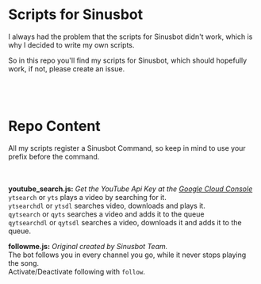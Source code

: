 # Scripts for Sinusbot

I always had the problem that the scripts for Sinusbot didn't work, which is why I decided to write my own scripts.

So in this repo you'll find my scripts for Sinusbot, which should hopefully work, if not, please create an issue.
<br><br><br><br>

# Repo Content

All my scripts register a Sinusbot Command, so keep in mind to use your prefix before the command.
<br><br><br>

**youtube_search.js:** *Get the YouTube Api Key at the [Google Cloud Console](https://console.cloud.google.com/apis/dashboard)* <br>
`ytsearch` or `yts` plays a video by searching for it.<br>
`ytsearchdl` or `ytsdl` searches video, downloads and plays it.<br>
`qytsearch` or `qyts` searches a video and adds it to the queue<br>
`qytsearchdl` or `qytsdl` searches a video, downloads it and adds it to the queue.<br>


**followme.js:** *Original created by Sinusbot Team.* <br>
The bot follows you in every channel you go, while it never stops playing the song.<br>
Activate/Deactivate following with `follow`.
<br><br><br>
